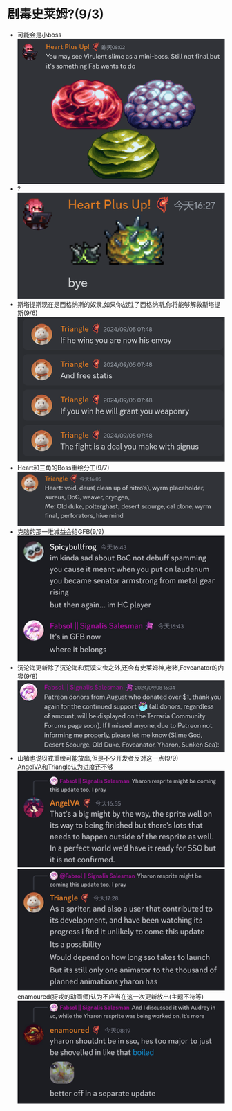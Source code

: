 # 剧毒史莱姆?(9/3)
- 可能会是小boss
  ![alt text](image_virulentSlime.png)
- ?
  ![alt text](image_virulentSpiky.png)
- 斯塔提斯现在是西格纳斯的奴隶,如果你战胜了西格纳斯,你将能够解救斯塔提斯(9/6)
  ![alt text](text_signus.png)
- Heart和三角的Boss重绘分工(9/7)
  ![alt text](text_bossResprites.png)
- 克脑的那一堆减益会给GFB(9/9)
  ![alt text](text_BoCGFB.jpg)
- 沉沦海更新除了沉沦海和荒漠灾虫之外,还会有史莱姆神,老猪,Foveanator的内容(9/8)
  ![alt text](text_updatePlan.png)
- 山猪也说犽戎重绘可能放出,但是不少开发者反对这一点(9/9)  
  AngelVA和Triangle认为进度还不够  
  ![alt text](text_yharon.jpg)
  ![alt text](text_yharon2.jpg)
  enamoured(犽戎的动画师)认为不应当在这一次更新放出(主题不符等)  
  ![alt text](text_yharon3.jpg)